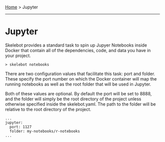 [Home](index.md) > Jupyter

---

# Jupyter

Skelebot provides a standard task to spin up Jupyer Notebooks inside Docker that contain all of the dependencies, code, and data you have in your
project.

```
> skelebot notebooks
```

There are two configuration values that facilitate this task: port and folder. These specify the port number on which the Docker container will map the running notebooks as well as the root folder that will be used in Jupyter.

Both of these values are optional. By default the port will be set to 8888, and the folder will simply be the root directory of the project unless otherwise specified inside the skelebot.yaml. The path to the folder will be relative to the root directory of the project.

```
...
jupyter:
  port: 1127
  folder: my-notebooks/r-notebooks
...
```
